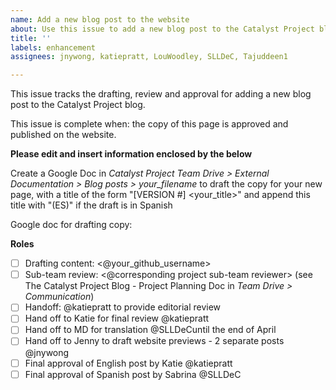 ```yaml
---
name: Add a new blog post to the website
about: Use this issue to add a new blog post to the Catalyst Project blog.
title: ''
labels: enhancement
assignees: jnywong, katiepratt, LouWoodley, SLLDeC, Tajuddeen1

---
```


This issue tracks the drafting, review and approval for adding a new blog post to the Catalyst Project blog.

This issue is complete when: the copy of this page is approved and published on the website.

**Please edit and insert information enclosed by the <angled brackets> below**

Create a Google Doc in *Catalyst Project Team Drive > External Documentation > Blog posts > your_filename* to draft the copy for your new page, with a title of the form "[VERSION #] <your_title>" and append this title with "(ES)" if the draft is in Spanish

Google doc for drafting copy: <paste a link to the Google Doc here>

**Roles**

- [ ] Drafting content: <@your_github_username>
- [ ] Sub-team review: <@corresponding project sub-team reviewer> (see The Catalyst Project Blog - Project Planning Doc in *Team Drive > Communication*) 
- [ ] Handoff: @katiepratt to provide editorial review
- [ ] Hand off to Katie for final review @katiepratt 
- [ ] Hand off to MD for translation @SLLDeCuntil the end of April
- [ ] Hand off to Jenny to draft website previews - 2 separate posts @jnywong 
- [ ] Final approval of English post by Katie @katiepratt 
- [ ] Final approval of Spanish post by Sabrina @SLLDeC
